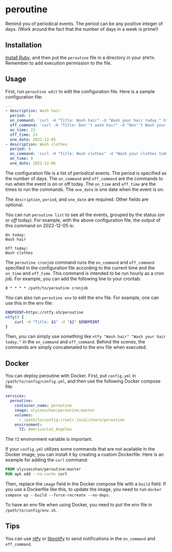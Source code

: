 # peroutine

Remind you of periodical events.
The period can be any positive integer of days.
(Work around the fact that the number of days in a week is prime!)

## Installation

[Install Ruby](https://www.ruby-lang.org/en/documentation/installation),
and then put the `peroutine` file in a directory in your `$PATH`.
Remember to add execution permission to the file.

## Usage

First, run `peroutine edit` to edit the configuration file.
Here is a sample configuration file:

```yaml
---
- description: Wash hair
  period: 2
  on_command: 'curl -H "Title: Wash hair" -d "Wash your hair today." https://ntfy.sh/peroutine'
  off_command: 'curl -H "Title: Don''t wash hair" -d "Don''t Wash your hair today." https://ntfy.sh/peroutine'
  on_time: 23
  off_time: 23
  one_date: 2022-12-05
- description: Wash clothes
  period: 8
  on_command: 'curl -H "Title: Wash clothes" -d "Wash your clothes today." https://ntfy.sh/peroutine'
  on_time: 9
  one_date: 2022-12-06
```

The configuration file is a list of periodical events.
The period is specified as the number of days.
The `on_command` and `off_command` are the commands to run when the event is on or off today.
The `on_time` and `off_time` are the times to run the commands.
The `one_date` is one date when the event is on.

The `description`, `period`, and `one_date` are required.
Other fields are optional.

You can run `peroutine list` to see all the events, grouped by the status (*on* or *off* today).
For example, with the above configuration file, the output of this command on 2022-12-05 is:

```plain
On today:
Wash hair

Off today:
Wash clothes
```

The `peroutine cronjob` command runs the `on_command` and `off_command` specified in the configuration file
according to the current time and the `on_time` and `off_time`.
This command is intended to be run hourly as a cron job.
For example, you can add the following line to your crontab:

```cron
0 * * * * /path/to/peroutine cronjob
```

You can also run `peroutine env` to edit the env file.
For example, one can use this in the env file:

```sh
ENDPOINT=https://ntfy.sh/peroutine
ntfy() {
	curl -H "Title: $1" -d "$2" $ENDPOINT
}
```

Then, you can simply use something like `ntfy "Wash hair" "Wash your hair today."`
in the `on_command` and `off_command`.
Behind the scenes, the commands are simply concatenated to the env file when executed.

## Docker

You can deploy peroutine with Docker.
First, put `config.yml` in `/path/to/config/config.yml`, and then use the following Docker compose file:

```yaml
services:
  peroutine:
    container_name: peroutine
    image: ulysseszhan/peroutine:master
    volumes:
      - /path/to/config:/root/.local/share/peroutine
    environment:
      TZ: America/Los_Angeles
```

The `TZ` environment variable is important.

If your `config.yml` utilizes some commands that are not available in the Docker image,
you can install it by creating a custom Dockerfile.
Here is an example for adding the `curl` command:

```dockerfile
FROM ulysseszhan/peroutine:master
RUN apk add --no-cache curl
```

Then, replace the `image` field in the Docker compose file with a `build` field.
If you use a Dockerfile like this, to update the image, you need to run
`docker compose up --build --force-recreate --no-deps`.

To have an env file when using Docker,
you need to put the env file in `/path/to/config/env.sh`.

## Tips

You can use [ntfy](https://ntfy.sh) or [libnotify](https://gitlab.gnome.org/GNOME/libnotify) to send notifications
in the `on_command` and `off_command`.
